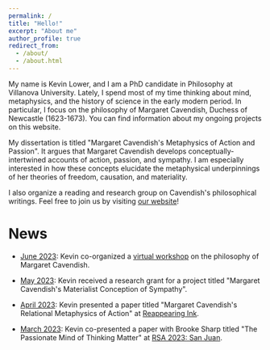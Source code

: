 ```yaml
---
permalink: /
title: "Hello!"
excerpt: "About me"
author_profile: true
redirect_from: 
  - /about/
  - /about.html
---
```


My name is Kevin Lower, and I am a PhD candidate in Philosophy at Villanova University. Lately, I spend most of my time thinking about mind, metaphysics, and the history of science in the early modern period. In particular, I focus on the philosophy of Margaret Cavendish, Duchess of Newcastle (1623-1673). You can find information about my ongoing projects on this website.

My dissertation is titled "Margaret Cavendish's Metaphysics of Action and Passion". It argues that Margaret Cavendish develops conceptually-intertwined accounts of action, passion, and sympathy. I am especially interested in how these concepts elucidate the metaphysical underpinnings of her theories of freedom, causation, and materiality.

I also organize a reading and research group on Cavendish's philosophical writings. Feel free to join us by visiting [our website](https://thecavendishcollective.weebly.com/)!

News
======
- <u>June 2023</u>: Kevin co-organized a [virtual workshop](https://philevents.org/event/show/105926) on the philosophy of Margaret Cavendish.

- <u>May 2023</u>: Kevin received a research grant for a project titled "Margaret Cavendish's Materialist Conception of Sympathy".

- <u>April 2023</u>: Kevin presented a paper titled "Margaret Cavendish's Relational Metaphysics of Action" at [Reappearing Ink](https://philevents.org/event/show/99364).

- <u>March 2023</u>: Kevin co-presented a paper with Brooke Sharp titled "The Passionate Mind of Thinking Matter" at [RSA 2023: San Juan](https://rsa.confex.com/rsa/2023/meetingapp.cgi).
